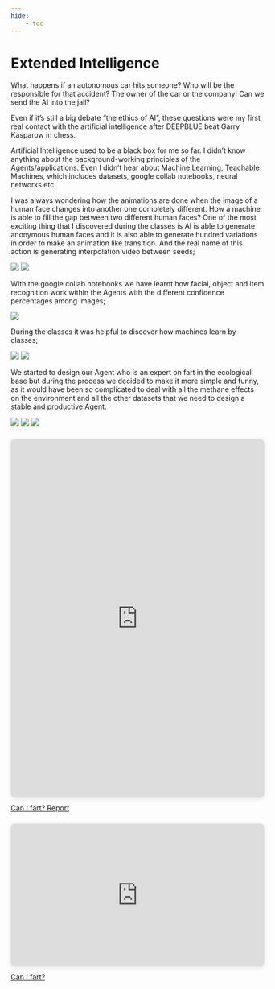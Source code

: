 ```yaml
---
hide:
    - toc
---
```


# Extended Intelligence

What happens if an autonomous car hits someone?
Who will be the responsible for that accident?
The owner of the car or the company!
Can we send the AI into the jail?

Even if it’s still a big debate “the ethics of AI”, these questions were my first real contact with the artificial intelligence after DEEPBLUE beat Garry Kasparow in chess.

Artificial Intelligence used to be a black box for me so far. I didn’t know anything about the background-working principles of the Agents/applications. Even I didn’t hear about Machine Learning, Teachable Machines, which includes datasets, google collab notebooks, neural networks etc.

I was always wondering how the animations are done when the image of a human face changes into another one completely different. How a machine is able to fill the gap between two different human faces? One of the most exciting thing that I discovered during the classes is AI is able to generate anonymous human faces and it is also able to generate hundred variations in order to make an animation like transition. And the real name of this action is generating interpolation video between seeds;

![](../images/interpolation1.jpg)
![](../images/interpolation2.jpg)

With the google collab notebooks we have learnt how facial, object and item recognition work within the Agents with the different confidence percentages among images;

![](../images/faceobjectrecognition.jpg)


During the classes it was helpful to discover how machines learn by classes;

![](../images/class1.jpg)
![](../images/class2.jpg)


We started to design our Agent who is an expert on fart in the ecological base but during the process we decided to make it more simple and funny, as it would have been so complicated to deal with all the methane effects on the environment and all the other datasets that we need to design a stable and productive Agent.

![](../images/d1.jpg)
![](../images/d2.jpg)
![](../images/d3.jpg)

<div style="position: relative; width: 100%; height: 0; padding-top: 141.4286%;
 padding-bottom: 0; box-shadow: 0 2px 8px 0 rgba(63,69,81,0.16); margin-top: 1.6em; margin-bottom: 0.9em; overflow: hidden;
 border-radius: 8px; will-change: transform;">
  <iframe loading="lazy" style="position: absolute; width: 100%; height: 100%; top: 0; left: 0; border: none; padding: 0;margin: 0;"
    src="https:&#x2F;&#x2F;www.canva.com&#x2F;design&#x2F;DAFUQsaPo_0&#x2F;view?embed" allowfullscreen="allowfullscreen" allow="fullscreen">
  </iframe>
</div>
<a href="https:&#x2F;&#x2F;www.canva.com&#x2F;design&#x2F;DAFUQsaPo_0&#x2F;view?utm_content=DAFUQsaPo_0&amp;utm_campaign=designshare&amp;utm_medium=embeds&amp;utm_source=link" target="_blank" rel="noopener">Can I fart? Report</a>

<div style="position: relative; width: 100%; height: 0; padding-top: 56.2500%;
 padding-bottom: 0; box-shadow: 0 2px 8px 0 rgba(63,69,81,0.16); margin-top: 1.6em; margin-bottom: 0.9em; overflow: hidden;
 border-radius: 8px; will-change: transform;">
  <iframe loading="lazy" style="position: absolute; width: 100%; height: 100%; top: 0; left: 0; border: none; padding: 0;margin: 0;"
    src="https:&#x2F;&#x2F;www.canva.com&#x2F;design&#x2F;DAFUEu4fxrk&#x2F;view?embed" allowfullscreen="allowfullscreen" allow="fullscreen">
  </iframe>
</div>
<a href="https:&#x2F;&#x2F;www.canva.com&#x2F;design&#x2F;DAFUEu4fxrk&#x2F;view?utm_content=DAFUEu4fxrk&amp;utm_campaign=designshare&amp;utm_medium=embeds&amp;utm_source=link" target="_blank" rel="noopener">Can I fart?</a>
